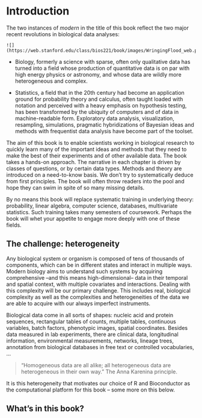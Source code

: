 # Introduction

The two instances of *modern* in the title of this book reflect the two
major recent revolutions in biological data analyses:

    ![](https://web.stanford.edu/class/bios221/book/images/WringingFlood_web.png)

-   Biology, formerly a science with sparse, often only qualitative data
    has turned into a field whose production of quantitative data is on
    par with high energy physics or astronomy, and whose data are wildly
    more heterogeneous and complex.

-   Statistics, a field that in the 20th century had become an
    application ground for probability theory and calculus, often taught
    loaded with notation and perceived with a heavy emphasis on
    hypothesis testing, has been transformed by the ubiquity of
    computers and of data in machine-readable form. Exploratory data
    analysis, visualization, resampling, simulations, pragmatic
    hybridizations of Bayesian ideas and methods with frequentist data
    analysis have become part of the toolset.

The aim of this book is to enable scientists working in biological
research to quickly learn many of the important ideas and methods that
they need to make the best of their experiments and of other available
data. The book takes a hands-on approach. The narrative in each chapter
is driven by classes of questions, or by certain data types. Methods and
theory are introduced on a need-to-know basis. We don’t try to
systematically deduce from first principles. The book will often throw
readers into the pool and hope they can swim in spite of so many missing
details.

By no means this book will replace systematic training in underlying
theory: probability, linear algebra, computer science, databases,
multivariate statistics. Such training takes many semesters of
coursework. Perhaps the book will whet your appetite to engage more
deeply with one of these fields.

## The challenge: heterogeneity

Any biological system or organism is composed of tens of thousands of
components, which can be in different states and interact in multiple
ways. Modern biology aims to understand such systems by acquiring
comprehensive –and this means high-dimensional– data in their temporal
and spatial context, with multiple covariates and interactions. Dealing
with this complexity will be our primary challenge. This includes real,
biological complexity as well as the complexities and heterogeneities of
the data we are able to acquire with our always imperfect instruments.

Biological data come in all sorts of shapes: nucleic acid and protein
sequences, rectangular tables of counts, multiple tables, continuous
variables, batch factors, phenotypic images, spatial coordinates.
Besides data measured in lab experiments, there are clinical data,
longitudinal information, environmental measurements, networks, lineage
trees, annotation from biological databases in free text or controlled
vocabularies, …

> “Homogeneous data are all alike; all heterogeneous data are
> heterogeneous in their own way.” The Anna Karenina principle.

It is this heterogeneity that motivates our choice of R and Bioconductor
as the computational platform for this book – some more on this below.

## What’s in this book?
